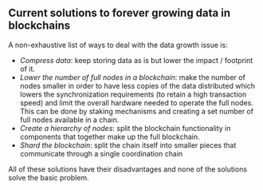 ## Current solutions to forever growing data in blockchains

A non-exhaustive list of ways to deal with the data growth issue is:
- *Compress data*: keep storing data as is but lower the impact / footprint of it.
- *Lower the number of full nodes in a blockchain*: make the number of nodes smaller in order to have less copies of the data distributed which lowers the synchronization requirements (to retain a high transaction speed) and limit the overall hardware needed to operate the full nodes.  This can be done by staking mechanisms and creating a set number of full nodes available in a chain.
- *Create a hierarchy of nodes*: split the blockchain functionality in components that together make up the full blockchain.
- *Shard the blockchain*: split the chain itself into smaller pieces that communicate through a single coordination chain

All of these solutions have their disadvantages and none of the solutions solve the basic problem.


